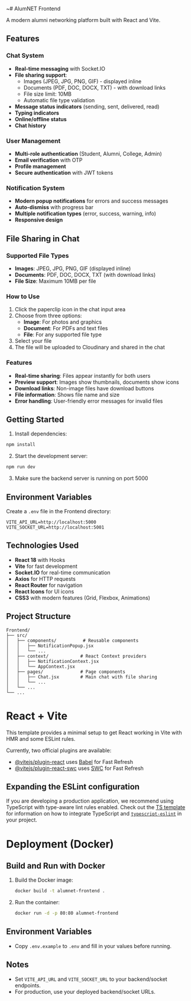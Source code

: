 ~# AlumNET Frontend

A modern alumni networking platform built with React and Vite.

## Features

### Chat System
- **Real-time messaging** with Socket.IO
- **File sharing support**:
  - Images (JPEG, JPG, PNG, GIF) - displayed inline
  - Documents (PDF, DOC, DOCX, TXT) - with download links
  - File size limit: 10MB
  - Automatic file type validation
- **Message status indicators** (sending, sent, delivered, read)
- **Typing indicators**
- **Online/offline status**
- **Chat history**

### User Management
- **Multi-role authentication** (Student, Alumni, College, Admin)
- **Email verification** with OTP
- **Profile management**
- **Secure authentication** with JWT tokens

### Notification System
- **Modern popup notifications** for errors and success messages
- **Auto-dismiss** with progress bar
- **Multiple notification types** (error, success, warning, info)
- **Responsive design**

## File Sharing in Chat

### Supported File Types
- **Images**: JPEG, JPG, PNG, GIF (displayed inline)
- **Documents**: PDF, DOC, DOCX, TXT (with download links)
- **File Size**: Maximum 10MB per file

### How to Use
1. Click the paperclip icon in the chat input area
2. Choose from three options:
   - **Image**: For photos and graphics
   - **Document**: For PDFs and text files
   - **File**: For any supported file type
3. Select your file
4. The file will be uploaded to Cloudinary and shared in the chat

### Features
- **Real-time sharing**: Files appear instantly for both users
- **Preview support**: Images show thumbnails, documents show icons
- **Download links**: Non-image files have download buttons
- **File information**: Shows file name and size
- **Error handling**: User-friendly error messages for invalid files

## Getting Started

1. Install dependencies:
```bash
npm install
```

2. Start the development server:
```bash
npm run dev
```

3. Make sure the backend server is running on port 5000

## Environment Variables

Create a `.env` file in the Frontend directory:
```env
VITE_API_URL=http://localhost:5000
VITE_SOCKET_URL=http://localhost:5001
```

## Technologies Used

- **React 18** with Hooks
- **Vite** for fast development
- **Socket.IO** for real-time communication
- **Axios** for HTTP requests
- **React Router** for navigation
- **React Icons** for UI icons
- **CSS3** with modern features (Grid, Flexbox, Animations)

## Project Structure

```
Frontend/
├── src/
│   ├── components/          # Reusable components
│   │   ├── NotificationPopup.jsx
│   │   └── ...
│   ├── context/            # React Context providers
│   │   ├── NotificationContext.jsx
│   │   └── AppContext.jsx
│   ├── pages/              # Page components
│   │   ├── Chat.jsx        # Main chat with file sharing
│   │   └── ...
│   └── ...
└── ...
```

# React + Vite

This template provides a minimal setup to get React working in Vite with HMR and some ESLint rules.

Currently, two official plugins are available:

- [@vitejs/plugin-react](https://github.com/vitejs/vite-plugin-react/blob/main/packages/plugin-react) uses [Babel](https://babeljs.io/) for Fast Refresh
- [@vitejs/plugin-react-swc](https://github.com/vitejs/vite-plugin-react/blob/main/packages/plugin-react-swc) uses [SWC](https://swc.rs/) for Fast Refresh

## Expanding the ESLint configuration

If you are developing a production application, we recommend using TypeScript with type-aware lint rules enabled. Check out the [TS template](https://github.com/vitejs/vite/tree/main/packages/create-vite/template-react-ts) for information on how to integrate TypeScript and [`typescript-eslint`](https://typescript-eslint.io) in your project.

# Deployment (Docker)

## Build and Run with Docker

1. Build the Docker image:
   ```bash
   docker build -t alumnet-frontend .
   ```
2. Run the container:
   ```bash
   docker run -d -p 80:80 alumnet-frontend
   ```

## Environment Variables
- Copy `.env.example` to `.env` and fill in your values before running.

## Notes
- Set `VITE_API_URL` and `VITE_SOCKET_URL` to your backend/socket endpoints.
- For production, use your deployed backend/socket URLs.
